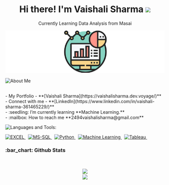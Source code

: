 <h1 align="center"> Hi there! I'm Vaishali Sharma <img src="https://media.giphy.com/media/hvRJCLFzcasrR4ia7z/giphy.gif" width="25px"> </h1>
<p align="center"> Currently Learning Data Analysis from Masai </p>

![dataanalysis](https://github.com/VaishaliSharma011/VaishaliSharma011/blob/main/Icon3.png?raw=true) 


 
<p style="display:flex; align-items: center">  
<img src="https://img.icons8.com/color/48/000000/user-female-circle--v2.png"/> About Me </p>
<br/>
-  My Portfolio - **[Vaishali Sharma](https://vaishalisharma.dev.voyage/)**
<br/>
- Connect with me - **[LinkedIn](https://www.linkedin.com/in/vaishali-sharma-361465229/)**
<br/>
- :seedling: I’m currently learning **Machine Learning.**
<br/>
- :mailbox: How to reach me **2494vaishalisharma@gmail.com**
<br/>
<p style="display:flex; align-items: center"> <img src="https://img.icons8.com/color/48/000000/source-code.png"/> Languages and Tools:</p>
<p>
   <a href="#"> <img src="https://img.shields.io/badge/EXCEL-orange?style=for-the-badge&labelColor=black&logo=Excel&logoColor=orange" alt="EXCEL"/> </a> &nbsp;
   <a href="#"> <img src="https://img.shields.io/badge/MS-SQL-blue?style=for-the-badge&labelColor=black&logo=SQL&logoColor=blue" alt="MS-SQL"/> </a> &nbsp;
   <a href="#"> <img src="https://img.shields.io/badge/-Python-F0DB4F?style=for-the-badge&labelColor=black&logo=Python&logoColor=F0DB4F" alt="Python"/> </a> &nbsp;
   <a href="#"> <img src="https://img.shields.io/badge/Machine Learning-00C7B7?style=for-the-badge&labelColor=black&logo=Machine Learning&logoColor=white" alt="Machine Learning"/> </a> &nbsp;
   <a href="#"> <img src="https://img.shields.io/badge/Tableau-14354C?style=for-the-badge&labelColor=black&logo=Tableau&logoColor=white" alt="Tableau"/> </a> &nbsp;
</p>


<h3>:bar_chart: Github Stats</h3>
<br/>
<p align="center">
   <img align="center"  src="https://github-readme-streak-stats.herokuapp.com/?user=VaishaliSharma011&theme=dark" /> <br \>
   <img align="center" src="https://github-readme-stats.vercel.app/api?username=VaishaliSharma011&show_icons=true&locale=en&theme=dark"/>
</p>
